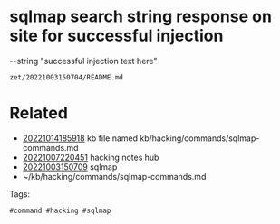# sqlmap search string response on site for successful injection
--string "successful injection text here"

` zet/20221003150704/README.md `

# Related

- [20221014185918](/zet/20221014185918/README.md) kb file named kb/hacking/commands/sqlmap-commands.md
- [20221007220451](/zet/20221007220451/README.md) hacking notes hub
- [20221003150709](/zet/20221003150709/README.md) sqlmap
- ~/kb/hacking/commands/sqlmap-commands.md

Tags:

    #command #hacking #sqlmap 
